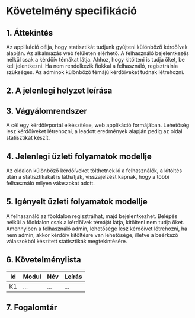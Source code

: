 # Követelmény specifikáció

## 1. Áttekintés
Az applikáció célja, hogy statisztikát tudjunk gyűjteni különböző kérdőívek alapján. Az alkalmazás web felületen elérhető. A felhasználó bejelentkezés nélkül csak a kérdőív témákat látja. Ahhoz, hogy kitölteni is tudja őket, be kell jelentkezni. Ha nem rendelkezik fiókkal a felhasználó, regisztrálnia szükséges. Az adminok különböző témájú kérdőíveket tudnak létrehozni.
## 2. A jelenlegi helyzet leírása

## 3. Vágyálomrendszer
A cél egy kérdőívportál elkészítése, web applikáció formájában. Lehetőség lesz kérdőíveket létrehozni, a leadott eredmények alapján pedig az oldal statisztikát készít. 
## 4. Jelenlegi üzleti folyamatok modellje
Az oldalon különböző kérdőíveket tölthetnek ki a felhasználók, a kitöltés után a statisztikákat is láthatják, visszajelzést kapnak, hogy a többi felhasználó milyen válaszokat adott.
## 5. Igényelt üzleti folyamatok modellje
A felhasználó az főoldalon regisztrálhat, majd bejelentkezhet. Belépés nélkül a főoldalon csak a kérdőívek témáját látja, kitölteni nem tudja őket. Amennyiben a felhasználó admin, lehetősége lesz kérdőívet létrehozni, ha nem admin, akkor kérdőív kitöltésre van lehetősége, illetve a beérkező válaszokból készített statisztikák megtekintésére.
## 6. Követelménylista

| Id | Modul | Név | Leírás |
| :---: | --- | --- | --- |
| K1 | ... | ... | ... |

## 7. Fogalomtár
